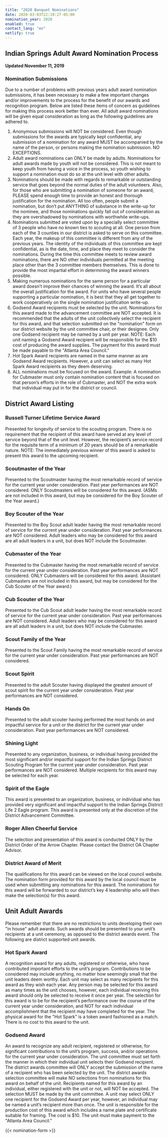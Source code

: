 ```yaml
---
title: "2020 Banquet Nominations"
date: 2020-03-03T22:19:27-05:00
nomination_year: 2020
enabled: true
contact_lang: "en"
netlify: true
---
```


## Indian Springs Adult Award Nomination Process

__Updated November 11, 2019__

### Nomination Submissions

Due to a number of problems with previous years adult award nomination submissions, it has been necessary to make a few important changes and/or improvements to the process for the benefit of our awards and recognition program. Below are listed these items of concern as guidelines for making this process work better than ever. All adult award nominations will be given equal consideration as long as the following guidelines are adhered to.

1. Anonymous submissions will NOT be considered. Even though submissions for the awards are typically kept confidential, any submission of a nomination for any award MUST be accompanied by the name of the person, or persons making the nomination submission. NO EXCEPTIONS.
2. Adult award nominations can ONLY be made by adults. Nominations for adult awards made by youth will not be considered. This is not meant to keep youth from having a voice in the process, so youth wishing to support a nomination must do so at the unit level with other adults.
3. Nominations should be made with regards to remarkable or outstanding service that goes beyond the normal duties of the adult volunteers. Also, for those who are submitting a nomination of someone for an award, PLEASE spend enough time to provide an honest and thorough justification for the nomination. All too often, people submit a nomination, but don’t put ANYTHING of substance in the write-up for the nominee, and those nominations quickly fall out of consideration as they are overshadowed by nominations with worthwhile write-ups.
4. Nominations submitted are voted upon by a specially select committee of 3 people who have no known ties to scouting at all. One person from each of the 3 counties in our district is asked to serve on this committee. Each year, the makeup of this committee is different from any of the previous years. The identity of the individuals of this committee are kept confidential, as is the date, time, and place they meet to consider the nominations. During the time this committee meets to review award nominations, there are NO other individuals permitted at the meeting place other than the 3 committee members themselves. This is done to provide the most impartial effort in determining the award winners possible.
5. Making numerous nominations for the same person for a particular award doesn’t improve their chances of winning the award. It’s all about the overall justification for the award. For units who have several people supporting a particular nomination, it is best that they all get together to work cooperatively on the single nomination justification write-up.
6. Godsend Award recipients must be selected by the unit. Nominations for this award made to the advancement committee are NOT accepted. It is recommended that the adults of the unit collectively select the recipient for this award, and that selection submitted on the "nomination" form on our district website by the unit committee chair, or their designee. Only one Godsend recipient may be named by a unit per year. NOTE: Each unit naming a Godsend Award recipient will be responsible for the $10 cost of producing the award supplies. The payment for this award must be made payable to the "Atlanta Area Council."
7. Hot Spark Award recipients are named in the same manner as are Godsend Award recipients. However, a unit can select as many Hot Spark Award recipients as they deem deserving.
8. ALL nominations must be focused on the award. Example: A nomination for Cubmaster must only contain nomination content that is focused on that person’s efforts in the role of Cubmaster, and NOT the extra work that individual may put in for the district or council.

## District Award Listing

### Russell Turner Lifetime Service Award

Presented for longevity of service to the scouting program. There is no requirement that the recipient of this award have served at any level of service beyond that of the unit level. However, the recipient’s service record for the requisite term of a minimum of 20 years should be of a remarkable nature. NOTE: The immediately previous winner of this award is asked to present this award to the upcoming recipient.

### Scoutmaster of the Year

Presented to the Scoutmaster having the most remarkable record of service for the current year under consideration. Past year performances are NOT considered. ONLY Scoutmasters will be considered for this award. (ASMs are not included in this award, but may be considered for the Boy Scouter of the Year award.)

### Boy Scouter of the Year

Presented to the Boy Scout adult leader having the most remarkable record of service for the current year under consideration. Past year performances are NOT considered. Adult leaders who may be considered for this award are all adult leaders in a unit, but does NOT include the Scoutmaster.

### Cubmaster of the Year

Presented to the Cubmaster having the most remarkable record of service for the current year under consideration. Past year performances are NOT considered. ONLY Cubmasters will be considered for this award. (Assistant Cubmasters are not included in this award, but may be considered for the Cub Scouter of the Year award.)

### Cub Scouter of the Year

Presented to the Cub Scout adult leader having the most remarkable record of service for the current year under consideration. Past year performances are NOT considered. Adult leaders who may be considered for this award are all adult leaders in a unit, but does NOT include the Cubmaster.

### Scout Family of the Year

Presented to the Scout Family having the most remarkable record of service for the current year under consideration. Past year performances are NOT considered.

### Scout Spirit

Presented to the adult Scouter having displayed the greatest amount of scout spirit for the current year under consideration. Past year performances are NOT considered.

### Hands On

Presented to the adult scouter having performed the most hands on and impactful service for a unit or the district for the current year under consideration. Past year performances are NOT considered.

### Shining Light

Presented to any organization, business, or individual having provided the most significant and/or impactful support for the Indian Springs District Scouting Program for the current year under consideration. Past year performances are NOT considered. Multiple recipients for this award may be selected for each year.

### Spirit of the Eagle

This award is presented to an organization, business, or individual who has provided very significant and impactful support to the Indian Springs District Life 2 Eagle program. This award is presented only at the discretion of the District Advancement Committee.

### Roger Allen Cheerful Service

The selection and presentation of this award is conducted ONLY by the District Order of the Arrow Chapter. Please contact the District OA Chapter Advisor.

### District Award of Merit

The qualifications for this award can be viewed on the local council website. The nomination form provided for this award by the local council must be used when submitting any nominations for this award. The nominations for this award will be forwarded to our district’s key 4 leadership who will then make the selection(s) for this award.

## Unit Adult Awards

Please remember that there are no restrictions to units developing their own "in house" adult awards.  Such awards should be presented to your unit’s recipients at a unit ceremony, as opposed to the district awards event.  The following are district supported unit awards.

### Hot Spark Award

A recognition award for any adults, registered or otherwise, who have contributed important efforts to the unit’s program.  Contributions to be considered may include anything, no matter how seemingly small that the unit leaders deem worthy. Each unit may select as many recipients for this award as they wish each year.  Any person may be selected for this award as many times as the unit chooses, however, each individual receiving this award should only be selected to receive it once per year.  The selection for this award is to be for the recipient’s performance over the course of the current year under consideration, and NOT for each individual accomplishment that the recipient may have completed for the year.  The physical award for the "Hot Spark" is a token award fashioned as a match.  There is no cost to this award to the unit.

### Godsend Award

An award to recognize any adult recipient, registered or otherwise, for significant contributions to the unit’s program, success, and/or operations for the current year under consideration.  The unit committee must set forth the manner in which their individual unit selects their Godsend recipient. The district awards committee will ONLY accept the submission of the name of a recipient who has been selected by the unit.  The district awards selection committee will make NO selections from nominations for this award on behalf of the unit.  Recipients named for this award by an individual, either registered with the unit or not, will NOT be accepted.  The selection MUST be made by the unit committee. A unit may select ONLY one recipient for the Godsend Award per year, however, an individual may be named a unit’s recipient more than once.  The unit is responsible for the production cost of this award which includes a name plate and certificate suitable for framing.  The cost is $10.  The unit must make payment to the "Atlanta Area Council."

{{< nomination-form >}}
